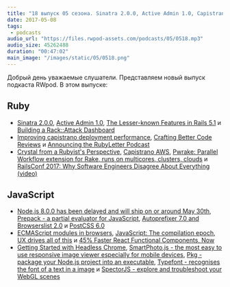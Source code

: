 ```yaml
---
title: "18 выпуск 05 сезона. Sinatra 2.0.0, Active Admin 1.0, Capistrano AWS, Autoprefixer 7.0, Prepack, PostCSS 6.0, Pkg и прочее"
date: 2017-05-08
tags:
 - podcasts
audio_url: "https://files.rwpod-assets.com/podcasts/05/0518.mp3"
audio_size: 45262488
duration: "00:47:02"
main_image: "/images/static/05/0518.png"
---
```


Добрый день уважаемые слушатели. Представляем новый выпуск подкаста RWpod. В этом выпуске:

## Ruby

 - [Sinatra 2.0.0](https://github.com/sinatra/sinatra/tree/v2.0.0), [Active Admin 1.0](http://www.varyonic.com/2017/04/active-admin-1-0/), [The Lesser-known Features in Rails 5.1](https://www.justinweiss.com/articles/the-lesser-known-features-in-rails-5-dot-1/) и [Building a Rack::Attack Dashboard](https://www.backerkit.com/blog/building-a-rackattack-dashboard/)
 - [Improving capistrano deployment performance](https://engineering.avvo.com/articles/capistrano-deploy-perf.html), [Crafting Better Code Reviews](https://medium.com/@vaidehijoshi/crafting-better-code-reviews-1a5fc00a9312) и [Announcing the RubyLetter Podcast](http://www.rubyletter.com/blog/2017/04/28/podcast-announcement.html)
 - [Crystal from a Rubyist's Perspective](https://blog.codeship.com/crystal-from-a-rubyists-perspective/), [Capistrano AWS](https://github.com/xurumelous/capistrano-aws), [Pwrake: Parallel Workflow extension for Rake, runs on multicores, clusters, clouds](http://masa16.github.io/pwrake/) и [RailsConf 2017: Why Software Engineers Disagree About Everything (video)](https://www.youtube.com/watch?v=x07q6V4VXC8)

## JavaScript

 - [Node.js 8.0.0 has been delayed and will ship on or around May 30th](https://medium.com/the-node-js-collection/node-js-8-0-0-has-been-delayed-and-will-ship-on-or-around-may-30th-cd38ba96980d), [Prepack - a partial evaluator for JavaScript](https://prepack.io/), [Autoprefixer 7.0 and Browserslist 2.0](https://evilmartians.com/chronicles/autoprefixer-7-browserslist-2-released) и [PostCSS 6.0](https://github.com/postcss/postcss/releases/tag/6.0.0)
 - [ECMAScript modules in browsers](https://jakearchibald.com/2017/es-modules-in-browsers/), [JavaScript: The compilation epoch](https://medium.com/@vladimirmetnew/javascript-compilation-epoch-ebfb7b5bb664), [UX drives all of this](https://css-tricks.com/ux-drives-all-of-this/) и [45% Faster React Functional Components, Now](https://medium.com/missive-app/45-faster-react-functional-components-now-3509a668e69f)
 - [Getting Started with Headless Chrome](https://developers.google.com/web/updates/2017/04/headless-chrome), [SmartPhoto.js - the most easy to use responsive image viewer especially for mobile devices](https://appleple.github.io/SmartPhoto/), [Pkg - package your Node.js project into an executable](https://github.com/zeit/pkg), [Typefont - recognises the font of a text in a image](https://github.com/Sirvasile/Typefont) и [SpectorJS - explore and troubleshoot your WebGL scenes](http://spector.babylonjs.com/)


